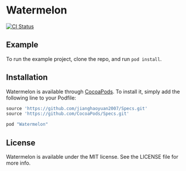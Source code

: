 # Watermelon

[![CI Status](http://img.shields.io/travis/jianghaoyuan2007/Watermelon.svg?style=flat)](https://travis-ci.org/jianghaoyuan2007/Watermelon)

## Example

To run the example project, clone the repo, and run `pod install`.

## Installation

Watermelon is available through [CocoaPods](http://cocoapods.org). To install
it, simply add the following line to your Podfile:

```ruby
source 'https://github.com/jianghaoyuan2007/Specs.git'
source 'https://github.com/CocoaPods/Specs.git'

pod "Watermelon"
```

## License

Watermelon is available under the MIT license. See the LICENSE file for more info.

